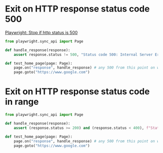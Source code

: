 # Exit on HTTP response status code 500
[Playwright: Stop if http status is 500](https://stackoverflow.com/a/66716555)
```python
from playwright.sync_api import Page

def handle_response(response):
    assert response.status != 500, "Status code 500: Internal Server Error"

def test_home_page(page: Page):
    page.on("response", handle_response) # any 500 from this point on will trigger the handler
    page.goto("https://www.google.com")
```

# Exit on HTTP response status code in range
```python
from playwright.sync_api import Page

def handle_response(response):
    assert (response.status >= 200) and (response.status < 400), f"Status code {response.status}"

def test_home_page(page: Page):
    page.on("response", handle_response) # any 500 from this point on will trigger the handler
    page.goto("https://www.google.com")
```

